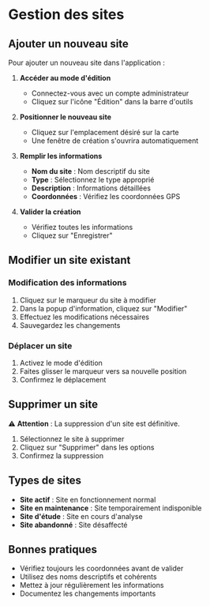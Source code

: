 # Gestion des sites

## Ajouter un nouveau site

Pour ajouter un nouveau site dans l'application :

1. **Accéder au mode d'édition**
   - Connectez-vous avec un compte administrateur
   - Cliquez sur l'icône "Édition" dans la barre d'outils

2. **Positionner le nouveau site**
   - Cliquez sur l'emplacement désiré sur la carte
   - Une fenêtre de création s'ouvrira automatiquement

3. **Remplir les informations**
   - **Nom du site** : Nom descriptif du site
   - **Type** : Sélectionnez le type approprié
   - **Description** : Informations détaillées
   - **Coordonnées** : Vérifiez les coordonnées GPS

4. **Valider la création**
   - Vérifiez toutes les informations
   - Cliquez sur "Enregistrer"

## Modifier un site existant

### Modification des informations

1. Cliquez sur le marqueur du site à modifier
2. Dans la popup d'information, cliquez sur "Modifier"
3. Effectuez les modifications nécessaires
4. Sauvegardez les changements

### Déplacer un site

1. Activez le mode d'édition
2. Faites glisser le marqueur vers sa nouvelle position
3. Confirmez le déplacement

## Supprimer un site

⚠️ **Attention** : La suppression d'un site est définitive.

1. Sélectionnez le site à supprimer
2. Cliquez sur "Supprimer" dans les options
3. Confirmez la suppression

## Types de sites

- **Site actif** : Site en fonctionnement normal
- **Site en maintenance** : Site temporairement indisponible
- **Site d'étude** : Site en cours d'analyse
- **Site abandonné** : Site désaffecté

## Bonnes pratiques

- Vérifiez toujours les coordonnées avant de valider
- Utilisez des noms descriptifs et cohérents
- Mettez à jour régulièrement les informations
- Documentez les changements importants